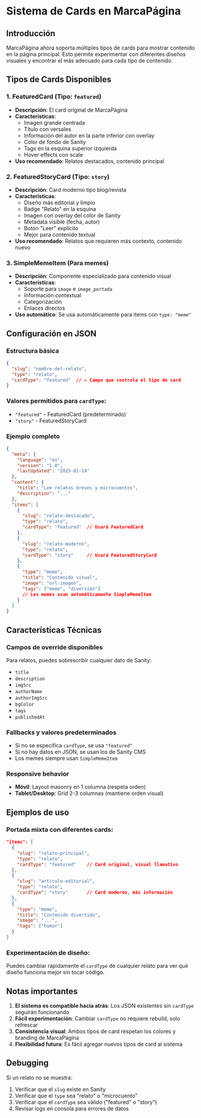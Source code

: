 # Sistema de Cards en MarcaPágina

## Introducción

MarcaPágina ahora soporta múltiples tipos de cards para mostrar contenido en la página principal. Esto permite experimentar con diferentes diseños visuales y encontrar el más adecuado para cada tipo de contenido.

## Tipos de Cards Disponibles

### 1. FeaturedCard (Tipo: `featured`)
- **Descripción**: El card original de MarcaPágina
- **Características**:
  - Imagen grande centrada
  - Título con versales
  - Información del autor en la parte inferior con overlay
  - Color de fondo de Sanity
  - Tags en la esquina superior izquierda
  - Hover effects con scale
- **Uso recomendado**: Relatos destacados, contenido principal

### 2. FeaturedStoryCard (Tipo: `story`)
- **Descripción**: Card moderno tipo blog/revista
- **Características**:
  - Diseño más editorial y limpio
  - Badge "Relato" en la esquina
  - Imagen con overlay del color de Sanity
  - Metadata visible (fecha, autor)
  - Botón "Leer" explícito
  - Mejor para contenido textual
- **Uso recomendado**: Relatos que requieren más contexto, contenido nuevo

### 3. SimpleMemeItem (Para memes)
- **Descripción**: Componente especializado para contenido visual
- **Características**:
  - Soporte para `image` e `image_portada`
  - Información contextual
  - Categorización
  - Enlaces directos
- **Uso automático**: Se usa automáticamente para items con `type: "meme"`

## Configuración en JSON

### Estructura básica

```json
{
  "slug": "nombre-del-relato",
  "type": "relato",
  "cardType": "featured"  // ← Campo que controla el tipo de card
}
```

### Valores permitidos para `cardType`:
- `"featured"` - FeaturedCard (predeterminado)
- `"story"` - FeaturedStoryCard

### Ejemplo completo

```json
{
  "meta": {
    "language": "es",
    "version": "1.0",
    "lastUpdated": "2025-01-14"
  },
  "content": {
    "title": "Lee relatos breves y microcuentos",
    "description": "..."
  },
  "items": [
    {
      "slug": "relato-destacado",
      "type": "relato",
      "cardType": "featured"  // Usará FeaturedCard
    },
    {
      "slug": "relato-moderno",
      "type": "relato",
      "cardType": "story"     // Usará FeaturedStoryCard
    },
    {
      "type": "meme",
      "title": "Contenido visual",
      "image": "url-imagen",
      "tags": ["meme", "diversión"]
      // Los memes usan automáticamente SimpleMemeItem
    }
  ]
}
```

## Características Técnicas

### Campos de override disponibles
Para relatos, puedes sobrescribir cualquier dato de Sanity:
- `title`
- `description`
- `imgSrc`
- `authorName`
- `authorImgSrc`
- `bgColor`
- `tags`
- `publishedAt`

### Fallbacks y valores predeterminados
- Si no se especifica `cardType`, se usa `"featured"`
- Si no hay datos en JSON, se usan los de Sanity CMS
- Los memes siempre usan `SimpleMemeItem`

### Responsive behavior
- **Móvil**: Layout masonry en 1 columna (respeta orden)
- **Tablet/Desktop**: Grid 2-3 columnas (mantiene orden visual)

## Ejemplos de uso

### Portada mixta con diferentes cards:
```json
"items": [
  {
    "slug": "relato-principal",
    "type": "relato",
    "cardType": "featured"    // Card original, visual llamativo
  },
  {
    "slug": "articulo-editorial",
    "type": "relato",
    "cardType": "story"       // Card moderno, más información
  },
  {
    "type": "meme",
    "title": "Contenido divertido",
    "image": "...",
    "tags": ["humor"]
  }
]
```

### Experimentación de diseño:
Puedes cambiar rápidamente el `cardType` de cualquier relato para ver qué diseño funciona mejor sin tocar código.

## Notas importantes

1. **El sistema es compatible hacia atrás**: Los JSON existentes sin `cardType` seguirán funcionando
2. **Fácil experimentación**: Cambiar `cardType` no requiere rebuild, solo refrescar
3. **Consistencia visual**: Ambos tipos de card respetan los colores y branding de MarcaPágina
4. **Flexibilidad futura**: Es fácil agregar nuevos tipos de card al sistema

## Debugging

Si un relato no se muestra:
1. Verificar que el `slug` existe en Sanity
2. Verificar que el `type` sea "relato" o "microcuento"
3. Verificar que el `cardType` sea válido ("featured" o "story")
4. Revisar logs en consola para errores de datos 